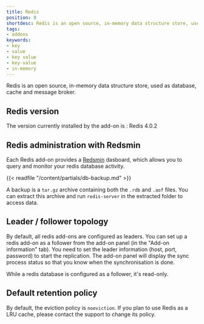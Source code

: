 ```yaml
---
title: Redis
position: 8
shortdesc: Redis is an open source, in-memory data structure store, used as database, cache and message broker.
tags:
- addons
keywords:
- key
- value
- key value
- key-value
- in-memory
---
```


Redis is an open source, in-memory data structure store, used as database, cache and message broker.

## Redis version

The version currently installed by the add-on is : Redis 4.0.2

## Redis administration with Redsmin

Each Redis add-on provides a [Redsmin](https://www.redsmin.com) dasboard, which allows
you to query and monitor your redis database activity.

{{< readfile "/content/partials/db-backup.md" >}}

A backup is a `tar.gz` archive containing both the `.rdb` and `.aof` files. You can extract this archive and run `redis-server` in the extracted folder to access data.

## Leader / follower topology

By default, all redis add-ons are configured as leaders. You can set up a redis add-on as a follower from the add-on panel (in the "Add-on information" tab). You need to set the leader
information (host, port, password) to start the replication. The add-on panel will display the sync process status so that you know when the synchronisation is done.

While a redis database is configured as a follower, it's read-only.

## Default retention policy

By default, the eviction policy is `noeviction`. If you plan to use Redis as a LRU cache,
please contact the support to change its policy.

